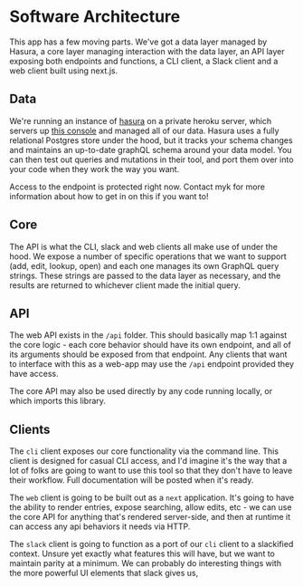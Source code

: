# Software Architecture

This app has a few moving parts. We've got a data layer managed by Hasura, a core layer managing interaction
with the data layer, an API layer exposing both endpoints and functions, a CLI client, a Slack client and
a web client built using next.js.

## Data

We're running an instance of [hasura](http://hasura.io) on a private heroku server, which servers up
[this console](https://artsy-kb.herokuapp.com/console/api-explorer) and managed all of our data. Hasura
uses a fully relational Postgres store under the hood, but it tracks your schema changes and maintains an
up-to-date graphQL schema around your data model. You can then test out queries and mutations in their tool,
and port them over into your code when they work the way you want.

Access to the endpoint is protected right now. Contact myk for more information about how to get in on this
if you want to!

## Core

The API is what the CLI, slack and web clients all make use of under the hood. We expose a number of specific
operations that we want to support (add, edit, lookup, open) and each one manages its own GraphQL query strings.
These strings are passed to the data layer as necessary, and the results are returned to whichever client
made the initial query.

## API

The web API exists in the `/api` folder. This should basically map 1:1 against the core logic - each core behavior
should have its own endpoint, and all of its arguments should be exposed from that endpoint. Any clients that
want to interface with this as a web-app may use the `/api` endpoint provided they have access.

The core API may also be used directly by any code running locally, or which imports this library.

## Clients

The `cli` client exposes our core functionality via the command line. This client is designed for casual CLI access,
and I'd imagine it's the way that a lot of folks are going to want to use this tool so that they don't have to leave
their workflow. Full documentation will be posted when it's ready.

The `web` client is going to be built out as a `next` application. It's going to have the ability to render entries,
expose searching, allow edits, etc - we can use the core API for anything that's rendered server-side, and then at runtime
it can access any api behaviors it needs via HTTP.

The `slack` client is going to function as a port of our `cli` client to a slackified context. Unsure yet exactly what
features this will have, but we want to maintain parity at a minimum. We can probably do interesting things with the
more powerful UI elements that slack gives us,
